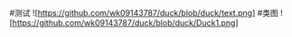 #测试
![https://github.com/wk09143787/duck/blob/duck/text.png]
#类图
![https://github.com/wk09143787/duck/blob/duck/Duck1.png]
